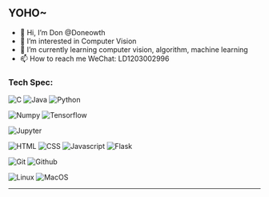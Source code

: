 ## YOHO~
- 👋 Hi, I’m Don @Doneowth
- 👀 I’m interested in Computer Vision
- 🌱 I’m currently learning computer vision, algorithm, machine learning
- 📫 How to reach me WeChat: LD1203002996

### Tech Spec:
![C](https://img.shields.io/badge/C++%20-brown.svg?&style=for-the-badge&logo=C&logoColor=white)
![Java](https://img.shields.io/badge/Java%20-brown.svg?&style=for-the-badge&logo=Java&logoColor=white)
![Python](https://img.shields.io/badge/python%20-%2314354C.svg?&style=for-the-badge&logo=python&logoColor=white)

![Numpy](https://img.shields.io/badge/numpy%20-%23013243.svg?&style=for-the-badge&logo=numpy&logoColor=white)
![Tensorflow](https://img.shields.io/badge/TensorFlow%20-%23430098.svg?&style=for-the-badge&logo=TensorFlow&logoColor=white)

![Jupyter](https://img.shields.io/badge/Jupyter%20-%23F37626.svg?&style=for-the-badge&logo=Jupyter&logoColor=white)

![HTML](https://img.shields.io/badge/html%20-%23E34F26.svg?&style=for-the-badge&logo=html5&logoColor=white)
![CSS](https://img.shields.io/badge/css%20-%231572B6.svg?&style=for-the-badge&logo=css3&logoColor=white)
![Javascript](https://img.shields.io/badge/javascript%20-%23323330.svg?&style=for-the-badge&logo=javascript&logoColor=%23F7DF1E)
![Flask](https://img.shields.io/badge/flask%20-%2307405e.svg?&style=for-the-badge&logo=flask&logoColor=white)

![Git](https://img.shields.io/badge/git%20-%23F05033.svg?&style=for-the-badge&logo=git&logoColor=white)
![Github](https://img.shields.io/badge/github%20-%23121011.svg?&style=for-the-badge&logo=github&logoColor=white)

![Linux](https://img.shields.io/badge/-linux-772953?style=for-the-badge&logo=linux)
![MacOS](https://img.shields.io/badge/mac-os?logo=mac&logoColor=white&style=for-the-badge)

---

<!---
Doneowth/Doneowth is a ✨ special ✨ repository because its `README.md` (this file) appears on your GitHub profile.
You can click the Preview link to take a look at your changes.
--->
